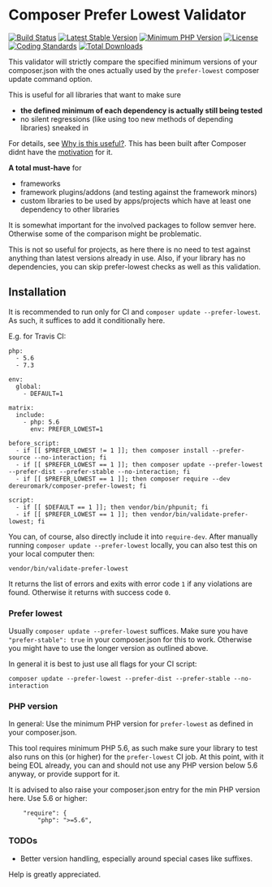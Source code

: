 # Composer Prefer Lowest Validator
[![Build Status](https://api.travis-ci.org/dereuromark/composer-prefer-lowest.svg?branch=master)](https://travis-ci.org/dereuromark/composer-prefer-lowest)
[![Latest Stable Version](https://poser.pugx.org/dereuromark/composer-prefer-lowest/v/stable.svg)](https://packagist.org/packages/dereuromark/composer-prefer-lowest)
[![Minimum PHP Version](http://img.shields.io/badge/php-%3E%3D%205.6-8892BF.svg)](https://php.net/)
[![License](https://poser.pugx.org/dereuromark/composer-prefer-lowest/license.svg)](https://packagist.org/packages/dereuromark/composer-prefer-lowest)
[![Coding Standards](https://img.shields.io/badge/cs-PSR--2--R-yellow.svg)](https://github.com/php-fig-rectified/fig-rectified-standards)
[![Total Downloads](https://poser.pugx.org/dereuromark/composer-prefer-lowest/d/total.svg)](https://packagist.org/packages/dereuromark/composer-prefer-lowest)

This validator will strictly compare the specified minimum versions of your composer.json with the ones actually used by the `prefer-lowest` composer update command option.

This is useful for all libraries that want to make sure 
- **the defined minimum of each dependency is actually still being tested** 
- no silent regressions (like using too new methods of depending libraries) sneaked in

For details, see [Why is this useful?](https://evertpot.com/testing-composer-prefer-lowest/).
This has been built after Composer didnt have the [motivation](https://github.com/composer/composer/issues/7849) for it.

**A total must-have** for
- frameworks
- framework plugins/addons (and testing against the framework minors)
- custom libraries to be used by apps/projects which have at least one dependency to other libraries

It is somewhat important for the involved packages to follow semver here. Otherwise some of the comparison might be problematic.

This is not so useful for projects, as here there is no need to test against anything than latest versions already in use.
Also, if your library has no dependencies, you can skip prefer-lowest checks as well as this validation.

## Installation
It is recommended to run only for CI and `composer update --prefer-lowest`.
As such, it suffices to add it conditionally here.

E.g. for Travis CI:
```
php:
  - 5.6
  - 7.3

env:
  global:
    - DEFAULT=1

matrix:
  include:
    - php: 5.6
      env: PREFER_LOWEST=1

before_script:
  - if [[ $PREFER_LOWEST != 1 ]]; then composer install --prefer-source --no-interaction; fi
  - if [[ $PREFER_LOWEST == 1 ]]; then composer update --prefer-lowest --prefer-dist --prefer-stable --no-interaction; fi
  - if [[ $PREFER_LOWEST == 1 ]]; then composer require --dev dereuromark/composer-prefer-lowest; fi

script:
  - if [[ $DEFAULT == 1 ]]; then vendor/bin/phpunit; fi
  - if [[ $PREFER_LOWEST == 1 ]]; then vendor/bin/validate-prefer-lowest; fi
```

You can, of course, also directly include it into `require-dev`.
After manually running `composer update --prefer-lowest` locally, you can also test this on your local computer then:
```
vendor/bin/validate-prefer-lowest
```

It returns the list of errors and exits with error code `1` if any violations are found.
Otherwise it returns with success code `0`.

### Prefer lowest
Usually `composer update --prefer-lowest` suffices. 
Make sure you have `"prefer-stable": true` in your composer.json for this to work.
Otherwise you might have to use the longer version as outlined above.

In general it is best to just use all flags for your CI script:
```
composer update --prefer-lowest --prefer-dist --prefer-stable --no-interaction
```

### PHP version
In general: Use the minimum PHP version for `prefer-lowest` as defined in your composer.json.

This tool requires minimum PHP 5.6, as such make sure your library to test also runs on this (or higher) for the `prefer-lowest` CI job.
At this point, with it being EOL already, you can and should not use any PHP version below 5.6 anyway, or provide support for it.

It is advised to also raise your composer.json entry for the min PHP version here. Use 5.6 or higher:
```
    "require": {
        "php": ">=5.6",
``` 

### TODOs
- Better version handling, especially around special cases like suffixes.

Help is greatly appreciated.
